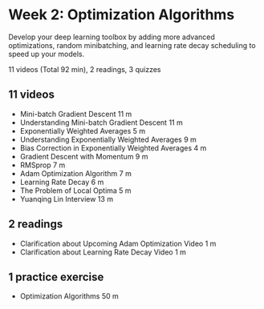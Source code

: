 # Week 2: Optimization Algorithms

Develop your deep learning toolbox by adding more advanced optimizations, random minibatching, and learning rate decay scheduling to speed up your models.

11 videos (Total 92 min), 2 readings, 3 quizzes

## 11 videos

* Mini-batch Gradient Descent 11 m
* Understanding Mini-batch Gradient Descent 11 m
* Exponentially Weighted Averages 5 m
* Understanding Exponentially Weighted Averages 9 m
* Bias Correction in Exponentially Weighted Averages 4 m
* Gradient Descent with Momentum  9 m
* RMSprop 7 m
* Adam Optimization Algorithm 7 m
* Learning Rate Decay 6 m
* The Problem of Local Optima 5 m
* Yuanqing Lin Interview 13 m

## 2 readings

* Clarification about Upcoming Adam Optimization Video 1 m
* Clarification about Learning Rate Decay Video 1 m

## 1 practice exercise

* Optimization Algorithms 50 m